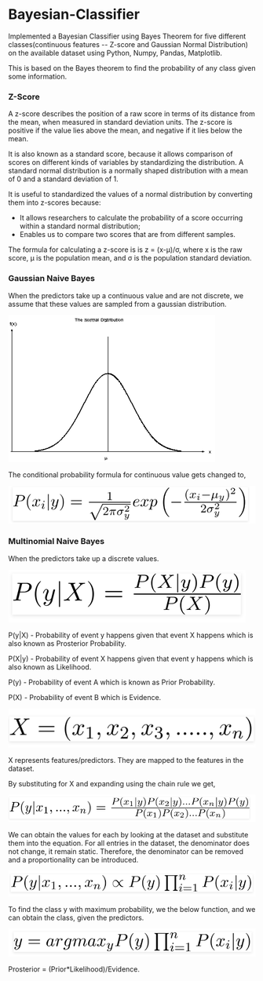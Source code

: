 # Bayesian-Classifier

Implemented a Bayesian Classifier using Bayes Theorem for five different classes(continuous features -- Z-score and Gaussian Normal Distribution) on the available dataset using Python, Numpy, Pandas, Matplotlib.

This is based on the Bayes theorem to find the probability of any class given some information.

### Z-Score

A z-score describes the position of a raw score in terms of its distance from the mean, when measured in standard deviation units. The z-score is positive if the value lies above the mean, and negative if it lies below the mean.

It is also known as a standard score, because it allows comparison of scores on different kinds of variables by standardizing the distribution. A standard normal distribution is a normally shaped distribution with a mean of 0 and a standard deviation of 1.

It is useful to standardized the values of a normal distribution by converting them into z-scores because:
- It allows researchers to calculate the probability of a score occurring within a standard normal distribution;
- Enables us to compare two scores that are from different samples.

The formula for calculating a z-score is is z = (x-μ)/σ, where x is the raw score, μ is the population mean, and σ is the population standard deviation.

### Gaussian Naive Bayes

When the predictors take up a continuous value and are not discrete, we assume that these values are sampled from a gaussian distribution. 

![alt text](https://github.com/aadlakha12/Bayesian-Classifier/blob/master/Images/gd.gif?raw=true)

The conditional probability formula for continuous value gets changed to,

![alt text](https://github.com/aadlakha12/Bayesian-Classifier/blob/master/Images/Pdf.png?raw=true)

### Multinomial Naive Bayes

When the predictors take up a discrete values.

![alt text](https://github.com/aadlakha12/Bayesian-Classifier/blob/master/Images/bayes.png?raw=true)

P(y|X) - Probability of event y happens given that event X happens which is also known as Prosterior Probability.

P(X|y) - Probability of event X happens given that event y happens which is also known as Likelihood.

P(y) - Probability of event A which is known as Prior Probability.

P(X) - Probability of event B which is Evidence.

![alt text](https://github.com/aadlakha12/Bayesian-Classifier/blob/master/Images/features.png?raw=true)

X represents features/predictors. They are mapped to the features in the dataset.

By substituting for X and expanding using the chain rule we get,

![alt text](https://github.com/aadlakha12/Bayesian-Classifier/blob/master/Images/naive_features.png?raw=true)

We can obtain the values for each by looking at the dataset and substitute them into the equation. For all entries in the dataset, the denominator does not change, it remain static. Therefore, the denominator can be removed and a proportionality can be introduced.

![alt text](https://github.com/aadlakha12/Bayesian-Classifier/blob/master/Images/pr.png?raw=true)

To find the class y with maximum probability, we the below function, and we can obtain the class, given the predictors.

![alt text](https://github.com/aadlakha12/Bayesian-Classifier/blob/master/Images/arg.png?raw=true)

Prosterior = (Prior*Likelihood)/Evidence.


